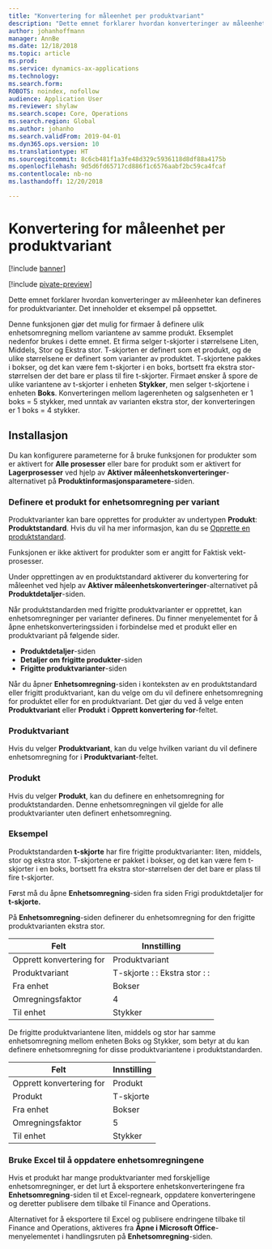 ```yaml
---
title: "Konvertering for måleenhet per produktvariant"
description: "Dette emnet forklarer hvordan konverteringer av måleenheter kan defineres for produktvarianter."
author: johanhoffmann
manager: AnnBe
ms.date: 12/18/2018
ms.topic: article
ms.prod: 
ms.service: dynamics-ax-applications
ms.technology: 
ms.search.form: 
ROBOTS: noindex, nofollow
audience: Application User
ms.reviewer: shylaw
ms.search.scope: Core, Operations
ms.search.region: Global
ms.author: johanho
ms.search.validFrom: 2019-04-01
ms.dyn365.ops.version: 10
ms.translationtype: HT
ms.sourcegitcommit: 8c6cb481f1a3fe48d329c5936118d8df88a4175b
ms.openlocfilehash: 9d5d6fd65717cd886f1c6576aabf2bc59ca4fcaf
ms.contentlocale: nb-no
ms.lasthandoff: 12/20/2018

---
```


# <a name="unit-of-measure-conversion-per-product-variant"></a>Konvertering for måleenhet per produktvariant

[!include [banner](../includes/banner.md)]

[!include [pivate-preview](../includes/pivate-preview-banner.md)]

Dette emnet forklarer hvordan konverteringer av måleenheter kan defineres for produktvarianter. Det inneholder et eksempel på oppsettet.

Denne funksjonen gjør det mulig for firmaer å definere ulik enhetsomregning mellom variantene av samme produkt. Eksemplet nedenfor brukes i dette emnet. Et firma selger t-skjorter i størrelsene Liten, Middels, Stor og Ekstra stor. T-skjorten er definert som et produkt, og de ulike størrelsene er definert som varianter av produktet. T-skjortene pakkes i bokser, og det kan være fem t-skjorter i en boks, bortsett fra ekstra stor-størrelsen der det bare er plass til fire t-skjorter. Firmaet ønsker å spore de ulike variantene av t-skjorter i enheten **Stykker**, men selger t-skjortene i enheten **Boks**. Konverteringen mellom lagerenheten og salgsenheten er 1 boks = 5 stykker, med unntak av varianten ekstra stor, der konverteringen er 1 boks = 4 stykker.

## <a name="setup"></a>Installasjon

Du kan konfigurere parameterne for å bruke funksjonen for produkter som er aktivert for **Alle prosesser** eller bare for produkt som er aktivert for **Lagerprosesser** ved hjelp av **Aktiver måleenhetskonverteringer**-alternativet på **Produktinformasjonsparametere**-siden.

### <a name="set-up-a-product-for-unit-conversion-per-variant"></a>Definere et produkt for enhetsomregning per variant

Produktvarianter kan bare opprettes for produkter av undertypen **Produkt**: **Produktstandard**. Hvis du vil ha mer informasjon, kan du se [Opprette en produktstandard](tasks/create-product-master.md).

Funksjonen er ikke aktivert for produkter som er angitt for Faktisk vekt-prosesser. 

Under opprettingen av en produktstandard aktiverer du konvertering for måleenhet ved hjelp av **Aktiver måleenhetskonverteringer**-alternativet på **Produktdetaljer**-siden.

Når produktstandarden med frigitte produktvarianter er opprettet, kan enhetsomregninger per varianter defineres. Du finner menyelementet for å åpne enhetskonverteringssiden i forbindelse med et produkt eller en produktvariant på følgende sider.

-   **Produktdetaljer**-siden
-   **Detaljer om frigitte produkter**-siden
-   **Frigitte produktvarianter**-siden

Når du åpner **Enhetsomregning**-siden i konteksten av en produktstandard eller frigitt produktvariant, kan du velge om du vil definere enhetsomregning for produktet eller for en produktvariant. Det gjør du ved å velge enten **Produktvariant** eller **Produkt** i **Opprett konvertering for**-feltet.

### <a name="product-variant"></a>Produktvariant

Hvis du velger **Produktvariant**, kan du velge hvilken variant du vil definere enhetsomregning for i **Produktvariant**-feltet.

### <a name="product"></a>Produkt

Hvis du velger **Produkt**, kan du definere en enhetsomregning for produktstandarden. Denne enhetsomregningen vil gjelde for alle produktvarianter uten definert enhetsomregning.

### <a name="example"></a>Eksempel

Produktstandarden **t-skjorte** har fire frigitte produktvarianter: liten, middels, stor og ekstra stor. T-skjortene er pakket i bokser, og det kan være fem t-skjorter i en boks, bortsett fra ekstra stor-størrelsen der det bare er plass til fire t-skjorter.

Først må du åpne **Enhetsomregning**-siden fra siden Frigi produktdetaljer for **t-skjorte.**

På **Enhetsomregning**-siden definerer du enhetsomregning for den frigitte produktvarianten ekstra stor.

| **Felt**             | **Innstilling**             |
|-----------------------|-------------------------|
| Opprett konvertering for | Produktvariant         |
| Produktvariant       | T-skjorte : : Ekstra stor : : |
| Fra enhet             | Bokser                   |
| Omregningsfaktor                | 4                       |
| Til enhet               | Stykker                  |

De frigitte produktvariantene liten, middels og stor har samme enhetsomregning mellom enheten Boks og Stykker, som betyr at du kan definere enhetsomregning for disse produktvariantene i produktstandarden.

| **Felt**             | **Innstilling** |
|-----------------------|-------------|
| Opprett konvertering for | Produkt     |
| Produkt               | T-skjorte     |
| Fra enhet             | Bokser       |
| Omregningsfaktor                | 5           |
| Til enhet               | Stykker      |

### <a name="using-excel-to-update-the-unit-conversions"></a>Bruke Excel til å oppdatere enhetsomregningene

Hvis et produkt har mange produktvarianter med forskjellige enhetsomregninger, er det lurt å eksportere enhetskonverteringene fra **Enhetsomregning**-siden til et Excel-regneark, oppdatere konverteringene og deretter publisere dem tilbake til Finance and Operations.

Alternativet for å eksportere til Excel og publisere endringene tilbake til Finance and Operations, aktiveres fra **Åpne i Microsoft Office**-menyelementet i handlingsruten på **Enhetsomregning**-siden.

